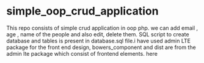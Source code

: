 # simple_oop_crud_application

This repo consists of simple crud application in oop php. we can add email , age , name of the people and also edit, delete them.
SQL script to create database and tables is present in database.sql file.i have used admin LTE package for the front end design, bowers_component and dist are from the admin lte package which consist of frontend elements.
<a>here<a/>

